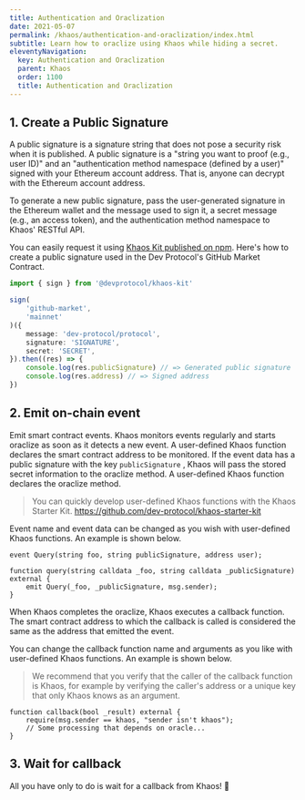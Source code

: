 ```yaml
---
title: Authentication and Oraclization
date: 2021-05-07
permalink: /khaos/authentication-and-oraclization/index.html
subtitle: Learn how to oraclize using Khaos while hiding a secret.
eleventyNavigation:
  key: Authentication and Oraclization
  parent: Khaos
  order: 1100
  title: Authentication and Oraclization
---
```


## 1. Create a Public Signature

A public signature is a signature string that does not pose a security risk when it is published. A public signature is a "string you want to proof (e.g., user ID)" and an "authentication method namespace (defined by a user)" signed with your Ethereum account address. That is, anyone can decrypt with the Ethereum account address.

To generate a new public signature, pass the user-generated signature in the Ethereum wallet and the message used to sign it, a secret message (e.g., an access token), and the authentication method namespace to Khaos' RESTful API.

You can easily request it using [Khaos Kit published on npm](https://www.npmjs.com/package/@devprotocol/khaos-kit). Here's how to create a public signature used in the Dev Protocol's GitHub Market Contract.

```ts
import { sign } from '@devprotocol/khaos-kit'

sign(
	'github-market',
	'mainnet'
)({
	message: 'dev-protocol/protocol',
	signature: 'SIGNATURE',
	secret: 'SECRET',
}).then((res) => {
	console.log(res.publicSignature) // => Generated public signature
	console.log(res.address) // => Signed address
})
```

## 2. Emit on-chain event

Emit smart contract events. Khaos monitors events regularly and starts oraclize as soon as it detects a new event. A user-defined Khaos function declares the smart contract address to be monitored. If the event data has a public signature with the key `publicSignature` , Khaos will pass the stored secret information to the oraclize method. A user-defined Khaos function declares the oraclize method.

> You can quickly develop user-defined Khaos functions with the Khaos Starter Kit.
> https://github.com/dev-protocol/khaos-starter-kit

Event name and event data can be changed as you wish with user-defined Khaos functions. An example is shown below.

```solidity
event Query(string foo, string publicSignature, address user);

function query(string calldata _foo, string calldata _publicSignature) external {
	emit Query(_foo, _publicSignature, msg.sender);
}
```

When Khaos completes the oraclize, Khaos executes a callback function. The smart contract address to which the callback is called is considered the same as the address that emitted the event.

You can change the callback function name and arguments as you like with user-defined Khaos functions. An example is shown below.

> We recommend that you verify that the caller of the callback function is Khaos, for example by verifying the caller's address or a unique key that only Khaos knows as an argument.

```solidity
function callback(bool _result) external {
	require(msg.sender == khaos, "sender isn't khaos");
	// Some processing that depends on oracle...
}
```

## 3. Wait for callback

All you have only to do is wait for a callback from Khaos! 🎉
